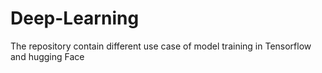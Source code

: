 # Deep-Learning
The repository contain different use case of model training in Tensorflow and hugging Face 
